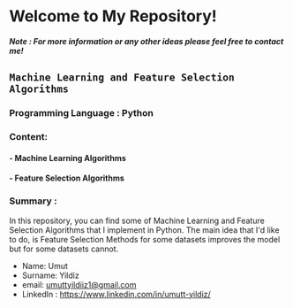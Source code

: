 # Welcome to My Repository!
##### Note : For more information or any other ideas please feel free to contact me!
## `Machine Learning and Feature Selection Algorithms`

### Programming Language : Python

### Content:
#### - Machine Learning Algorithms
#### - Feature Selection Algorithms

### Summary : 
In this repository, you can find some of Machine Learning and Feature Selection Algorithms that I implement in Python. The main idea that I'd like to do, is Feature Selection Methods for some datasets improves the model but for some datasets cannot.

- Name: Umut
- Surname: Yildiz
- email: umuttyildiiz1@gmail.com
- LinkedIn : https://www.linkedin.com/in/umutt-yildiz/
